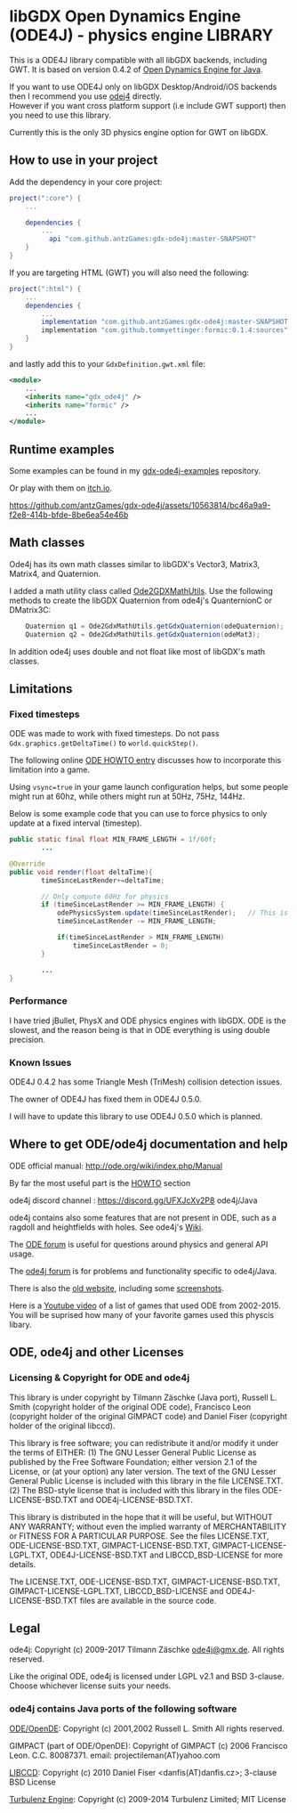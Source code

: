 # libGDX Open Dynamics Engine (ODE4J) - physics engine LIBRARY

This is a ODE4J library compatible with all libGDX backends, including GWT.  It is based on
version 0.4.2 of [Open Dynamics Engine for Java](https://github.com/tzaeschke/ode4j).

If you want to use ODE4J only on libGDX Desktop/Android/iOS backends then I recommend you use [odej4](https://github.com/tzaeschke/ode4j) directly.  
However if you want cross platform support (i.e include GWT support) then you need to use this library.

Currently this is the only 3D physics engine option for GWT on libGDX.

## How to use in your project

Add the dependency in your core project:

```gradle
project(":core") {
    ...

    dependencies {
        ...
          api "com.github.antzGames:gdx-ode4j:master-SNAPSHOT"
    }
}
```

If you are targeting HTML (GWT) you will also need the following:

```gradle
project(":html") {
    ...
    dependencies {
        ...
        implementation "com.github.antzGames:gdx-ode4j:master-SNAPSHOT:sources"
        implementation "com.github.tommyettinger:formic:0.1.4:sources"
    }
}
```

and lastly add this to your `GdxDefinition.gwt.xml` file:

```xml
<module>
    ...
    <inherits name="gdx_ode4j" />
    <inherits name="formic" />
    ...
</module>
```

## Runtime examples

Some examples can be found in my [gdx-ode4j-examples](https://github.com/antzGames/gdx-ode4j-examples) repository.

Or play with them on [itch.io](https://antzgames.itch.io/physics-in-a-browser).

https://github.com/antzGames/gdx-ode4j/assets/10563814/bc46a9a9-f2e8-414b-bfde-8be6ea54e46b

## Math classes

Ode4j has its own math classes similar to libGDX's Vector3, Matrix3, Matrix4, and Quaternion.

I added a math utility class called [Ode2GDXMathUtils](https://github.com/antzGames/gdx-ode4j/blob/master/src/main/java/com/github/antzGames/gdx/ode4j/Ode2GdxMathUtils.java).  Use the following methods to create the libGDX Quaternion from ode4j's QuanternionC or DMatrix3C:

```java
    Quaternion q1 = Ode2GdxMathUtils.getGdxQuaternion(odeQuaternion);  
    Quaternion q2 = Ode2GdxMathUtils.getGdxQuaternion(odeMat3);
```

In addition ode4j uses double and not float like most of libGDX's math classes.

## Limitations

### Fixed timesteps

ODE was made to work with fixed timesteps.  Do not pass `Gdx.graphics.getDeltaTime()` to `world.quickStep()`.

The following online [ODE HOWTO entry](https://ode.org/wiki/index.php/HOWTO_fixed_vs_variable_timestep) discusses how to incorporate this limitation into a game.

Using `vsync=true` in your game launch configuration helps, but some people might run at 60hz, while others might run at 50Hz, 75Hz, 144Hz.

Below is some example code that you can use to force physics to only update at a fixed interval (timestep).

```java
public static final float MIN_FRAME_LENGTH = 1f/60f;
        ...

@Override
public void render(float deltaTime){
        timeSinceLastRender+=deltaTime;

        // Only compute 60Hz for physics
        if (timeSinceLastRender >= MIN_FRAME_LENGTH) {
            odePhysicsSystem.update(timeSinceLastRender);   // This is my custom class
            timeSinceLastRender -= MIN_FRAME_LENGTH;

            if(timeSinceLastRender > MIN_FRAME_LENGTH)
                timeSinceLastRender = 0;
        }

        ...
}
```

### Performance

I have tried jBullet, PhysX and ODE physics engines with libGDX.  ODE is the slowest, and the reason being is that in ODE everything is using double precision.

### Known Issues

ODE4J 0.4.2 has some Triangle Mesh (TriMesh) collision detection issues.

The owner of ODE4J has fixed them in ODE4J 0.5.0.

I will have to update this library to use ODE4J 0.5.0 which is planned.

## Where to get ODE/ode4j documentation and help

ODE official manual: http://ode.org/wiki/index.php/Manual

By far the most useful part is the [HOWTO](http://ode.org/wiki/index.php/HOWTO) section

ode4j discord channel : https://discord.gg/UFXJcXv2P8 ode4j/Java

ode4j contains also some features that are not present in ODE, such as a ragdoll and heightfields with holes. See ode4j's [Wiki](https://github.com/tzaeschke/ode4j/wiki/Functionality-beyond-ODE).

The [ODE forum](https://groups.google.com/forum/#!forum/ode-users) is useful for questions around physics and general API usage.

The [ode4j forum](https://groups.google.com/forum/?hl=en#!forum/ode4j) is for problems and functionality specific to ode4j/Java.

There is also the [old website](https://tzaeschke.github.io/ode4j-old/), including some [screenshots](https://tzaeschke.github.io/ode4j-old/ode4j-features.html).

Here is a [Youtube video](https://www.youtube.com/watch?v=ENlpu_Jjp3Q) of a list of games that used ODE from 2002-2015.  You will be suprised how many of your favorite games used this physcis libary.

## ODE, ode4j and other Licenses

### Licensing & Copyright for ODE and ode4j

This library is under copyright by Tilmann Zäschke (Java port), Russell L. Smith (copyright holder of the original ODE code), Francisco Leon (copyright holder of the original GIMPACT code) and Daniel Fiser (copyright holder of the original libccd).

This library is free software; you can redistribute it and/or modify it under the terms of EITHER:
(1) The GNU Lesser General Public License as published by the Free Software Foundation; either version 2.1 of the License, or (at your option) any later version. The text of the GNU Lesser General Public License is included with this library in the file LICENSE.TXT.
(2) The BSD-style license that is included with this library in the files ODE-LICENSE-BSD.TXT and ODE4j-LICENSE-BSD.TXT.

This library is distributed in the hope that it will be useful, but WITHOUT ANY WARRANTY; without even the implied warranty of MERCHANTABILITY or FITNESS FOR A PARTICULAR PURPOSE. See the files LICENSE.TXT, ODE-LICENSE-BSD.TXT, GIMPACT-LICENSE-BSD.TXT, GIMPACT-LICENSE-LGPL.TXT, ODE4J-LICENSE-BSD.TXT and LIBCCD_BSD-LICENSE for more details.

The LICENSE.TXT, ODE-LICENSE-BSD.TXT, GIMPACT-LICENSE-BSD.TXT, GIMPACT-LICENSE-LGPL.TXT, LIBCCD_BSD-LICENSE and ODE4J-LICENSE-BSD.TXT files are available in the source code.

## Legal

ode4j:
Copyright (c) 2009-2017 Tilmann Zäschke ode4j@gmx.de.
All rights reserved.

Like the original ODE, ode4j is licensed under LGPL v2.1 and BSD 3-clause. Choose whichever license suits your needs.

### ode4j contains Java ports of the following software

[ODE/OpenDE](http://www.ode.org/):
Copyright  (c) 2001,2002 Russell L. Smith
All rights reserved.

GIMPACT (part of ODE/OpenDE):
Copyright of GIMPACT (c) 2006 Francisco Leon. C.C. 80087371.
email: projectileman(AT)yahoo.com

[LIBCCD](https://github.com/danfis/libccd):
Copyright (c) 2010 Daniel Fiser <danfis(AT)danfis.cz>;
3-clause BSD License

[Turbulenz Engine](https://github.com/turbulenz/turbulenz_engine):
Copyright (c) 2009-2014 Turbulenz Limited; MIT License
